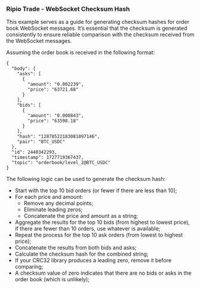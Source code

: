 ### Ripio Trade - WebSocket Checksum Hash

This example serves as a guide for generating checksum hashes for order book WebSocket messages. It’s essential that the checksum is generated consistently to ensure reliable comparison with the checksum received from the WebSocket messages.

Assuming the order book is received in the following format:

```
{
  "body": {
    "asks": [
      {
        "amount": "0.002239",
        "price": "63721.68"
      }
    ],
    "bids": [
      {
        "amount": "0.000843",
        "price": "63598.18"
      }
    ],
    "hash": "12878522183081097146",
    "pair": "BTC_USDC"
  },
  "id": 2440342293,
  "timestamp": 1727719367437,
  "topic": "orderbook/level_2@BTC_USDC"
}
```

The following logic can be used to generate the checksum hash:

* Start with the top 10 bid orders (or fewer if there are less than 10);
* For each price and amount:
    * Remove any decimal points;
    * Eliminate leading zeros;
    * Concatenate the price and amount as a string;
* Aggregate the results for the top 10 bids (from highest to lowest price), if there are fewer than 10 orders, use whatever is available;
* Repeat the process for the top 10 ask orders (from lowest to highest price);
* Concatenate the results from both bids and asks;
* Calculate the checksum hash for the combined string;
* If your CRC32 library produces a leading zero, remove it before comparing;
* A checksum value of zero indicates that there are no bids or asks in the order book (which is unlikely);
